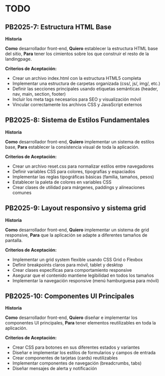 # TODO

## PB2025-7: Estructura HTML Base
**Historia**

**Como** desarrollador front-end,
**Quiero** establecer la estructura HTML base del sitio,
**Para** tener los cimientos sobre los que construir el resto de la landingpage.

**Criterios de Aceptación:**
* Crear un archivo index.html con la estructura HTML5 completa
* Implementar una estructura de carpetas organizada (css/, js/, img/, etc.)
* Definir las secciones principales usando etiquetas semánticas (header, nav, main, section, footer)
* Incluir los meta tags necesarios para SEO y visualización móvil
* Vincular correctamente los archivos CSS y JavaScript externos

## PB2025-8: Sistema de Estilos Fundamentales
**Historia**

**Como** desarrollador front-end,
**Quiero** implementar un sistema de estilos base,
**Para** establecer la consistencia visual de toda la aplicación.

**Criterios de Aceptación:**
* Crear un archivo reset.css para normalizar estilos entre navegadores
* Definir variables CSS para colores, tipografías y espaciados
* Implementar las reglas tipográficas básicas (familia, tamaños, pesos)
* Establecer la paleta de colores en variables CSS
* Crear clases de utilidad para márgenes, paddings y alineaciones comunes

## PB2025-9: Layout responsivo y sistema grid
**Historia**

**Como** desarrollador front-end,
**Quiero** implementar un sistema de grid responsive,
**Para** que la aplicación se adapte a diferentes tamaños de pantalla.

**Criterios de Aceptación:**
* Implementar un grid system flexible usando CSS Grid o Flexbox
* Definir breakpoints claros para móvil, tablet y desktop
* Crear clases específicas para comportamiento responsive
* Asegurar que el contenido mantiene legibilidad en todos los tamaños
* Implementar la navegación responsive (menú hamburguesa para móvil)

## PB2025-10: Componentes UI Principales
**Historia**

**Como** desarrollador front-end,
**Quiero** diseñar e implementar los componentes UI principales,
**Para** tener elementos reutilizables en toda la aplicación.

**Criterios de Aceptación:**
* Crear CSS para botones en sus diferentes estados y variantes
* Diseñar e implementar los estilos de formularios y campos de entrada
* Crear componentes de tarjetas (cards) reutilizables
* Implementar componentes de navegación (breadcrumbs, tabs)
* Diseñar mensajes de alerta y notificación
